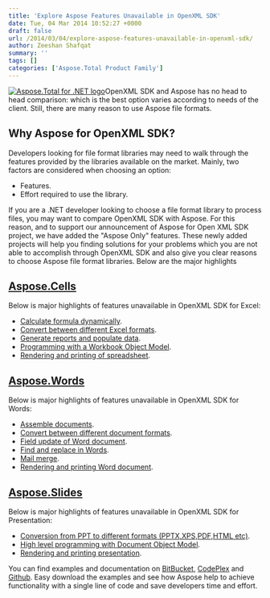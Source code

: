 ```yaml
---
title: 'Explore Aspose Features Unavailable in OpenXML SDK'
date: Tue, 04 Mar 2014 10:52:27 +0000
draft: false
url: /2014/03/04/explore-aspose-features-unavailable-in-openxml-sdk/
author: Zeeshan Shafqat
summary: ''
tags: []
categories: ['Aspose.Total Product Family']
---
```


[![Aspose.Total for .NET logo][1]](https://blog.aspose.com/wp-content/uploads/sites/2/2014/01/aspose_total-for-net-e1389605413124.jpg)OpenXML SDK and Aspose has no head to head comparison: which is the best option varies according to needs of the client. Still, there are many reason to use Aspose file formats.

## Why Aspose for OpenXML SDK?

Developers looking for file format libraries may need to walk through the features provided by the libraries available on the market. Mainly, two factors are considered when choosing an option:

*   Features.
*   Effort required to use the library.

If you are a .NET developer looking to choose a file format library to process files, you may want to compare OpenXML SDK with Aspose. For this reason, and to support our announcement of Aspose for Open XML SDK project, we have added the "Aspose Only" features. These newly added projects will help you finding solutions for your problems which you are not able to accomplish through OpenXML SDK and also give you clear reasons to choose Aspose file format libraries. Below are the major highlights

## [Aspose.Cells][2]

Below is major highlights of features unavailable in OpenXML SDK for Excel:

*   [Calculate formula dynamically][3].
*   [Convert between different Excel formats][4].
*   [Generate reports and populate data][5].
*   [Programming with a Workbook Object Model][6].
*   [Rendering and printing of spreadsheet][7].

## [Aspose.Words][8]

Below is major highlights of features unavailable in OpenXML SDK for Words:

*   [Assemble documents][9].
*   [Convert between different document formats][10].
*   [Field update of Word document][11].
*   [Find and replace in Words][12].
*   [Mail merge][13].
*   [Rendering and printing Word document][14].

## [Aspose.Slides][15]

Below is major highlights of features unavailable in OpenXML SDK for Presentation:

*   [Conversion from PPT to different formats (PPTX,XPS,PDF,HTML etc)][16].
*   [High level programming with Document Object Model][17].
*   [Rendering and printing presentation][18].

You can find examples and documentation on [BitBucket][19], [CodePlex][20] and [Github][21]. Easy download the examples and see how Aspose help to achieve functionality with a single line of code and save developers time and effort.




[1]: https://blog.aspose.com/wp-content/uploads/sites/2/2014/01/aspose_total-for-net-e1389605413124.jpg "Aspose.Total for .NET logo"
[2]: https://docs.aspose.com/
[3]: https://docs.aspose.com/
[4]: https://docs.aspose.com/
[5]: https://docs.aspose.com/
[6]: https://docs.aspose.com/
[7]: https://docs.aspose.com/
[8]: https://docs.aspose.com/
[9]: https://docs.aspose.com/
[10]: https://docs.aspose.com/
[11]: https://docs.aspose.com/
[12]: https://docs.aspose.com/
[13]: https://docs.aspose.com/
[14]: https://docs.aspose.com/
[15]: https://docs.aspose.com/
[16]: https://docs.aspose.com/
[17]: https://docs.aspose.com/
[18]: https://docs.aspose.com/
[19]: https://bitbucket.org/asposemarketplace/aspose-for-openxml/overview
[20]: https://docs.aspose.com/
[21]: https://github.com/asposemarketplace/Aspose_for_OpenXML/wiki




